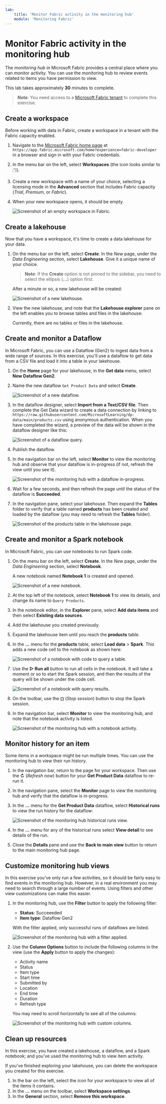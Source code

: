 ```yaml
---
lab:
    title: 'Monitor Fabric activity in the monitoring hub'
    module: 'Monitoring Fabric'
---
```


# Monitor Fabric activity in the monitoring hub

The *monitoring hub* in Microsoft Fabric provides a central place where you can monitor activity. You can use the monitoring hub to review events related to items you have permission to view.

This lab takes approximately **30** minutes to complete.

> **Note**: You need access to a [Microsoft Fabric tenant](https://learn.microsoft.com/fabric/get-started/fabric-trial) to complete this exercise.

## Create a workspace

Before working with data in Fabric, create a workspace in a tenant with the Fabric capacity enabled.

1. Navigate to the [Microsoft Fabric home page](https://app.fabric.microsoft.com/home?experience=fabric-developer) at `https://app.fabric.microsoft.com/home?experience=fabric-developer` in a browser and sign in with your Fabric credentials.
1. In the menu bar on the left, select **Workspaces** (the icon looks similar to &#128455;).
1. Create a new workspace with a name of your choice, selecting a licensing mode in the **Advanced** section that includes Fabric capacity (*Trial*, *Premium*, or *Fabric*).
1. When your new workspace opens, it should be empty.

    ![Screenshot of an empty workspace in Fabric.](./Images/new-workspace.png)

## Create a lakehouse

Now that you have a workspace, it's time to create a data lakehouse for your data.

1. On the menu bar on the left, select **Create**. In the *New* page, under the *Data Engineering* section, select **Lakehouse**. Give it a unique name of your choice.

    >**Note**: If the **Create** option is not pinned to the sidebar, you need to select the ellipsis (**...**) option first.

    After a minute or so, a new lakehouse will be created:

    ![Screenshot of a new lakehouse.](./Images/new-lakehouse.png)

1. View the new lakehouse, and note that the **Lakehouse explorer** pane on the left enables you to browse tables and files in the lakehouse:

    Currently, there are no tables or files in the lakehouse.

## Create and monitor a Dataflow

In Microsoft Fabric, you can use a Dataflow (Gen2) to ingest data from a wide range of sources. In this exercise, you'll use a dataflow to get data from a CSV file and load it into a table in your lakehouse.

1. On the **Home** page for your lakehouse, in the **Get data** menu, select **New Dataflow Gen2**.
1. Name the new dataflow `Get Product Data` and select **Create**.

    ![Screenshot of a new dataflow.](./Images/new-data-flow.png)

1. In the dataflow designer, select **Import from a Text/CSV file**. Then complete the Get Data wizard to create a data connection by linking to `https://raw.githubusercontent.com/MicrosoftLearning/dp-data/main/products.csv` using anonymous authentication. When you have completed the wizard, a preview of the data will be shown in the dataflow designer like this:

    ![Screenshot of a dataflow query.](./Images/data-flow-query.png)

1. Publish the dataflow.
1. In the navigation bar on the left, select **Monitor** to view the monitoring hub and observe that your dataflow is in-progress (if not, refresh the view until you see it).

    ![Screenshot of the monitoring hub with a dataflow in-progress.](./Images/monitor-dataflow.png)

1. Wait for a few seconds, and then refresh the page until the status of the dataflow is **Succeeded**.
1. In the navigation pane, select your lakehouse. Then expand the **Tables** folder to verify that a table named **products** has been created and loaded by the dataflow (you may need to refresh the **Tables** folder).

    ![Screenshot of the products table in the lakehouse page.](./Images/products-table.png)

## Create and monitor a Spark notebook

In Microsoft Fabric, you can use notebooks to run Spark code.

1. On the menu bar on the left, select **Create**. In the *New* page, under the *Data Engineering* section, select **Notebook**.

    A new notebook named **Notebook 1** is created and opened.

    ![Screenshot of a new notebook.](./Images/new-notebook.png)

1. At the top left of the notebook, select **Notebook 1** to view its details, and change its name to `Query Products`.
1. In the notebook editor, in the **Explorer** pane, select **Add data items** and then select **Existing data sources**.
1. Add the lakehouse you created previously.
1. Expand the lakehouse item until you reach the **products** table.
1. In the **...** menu for the **products** table, select **Load data** > **Spark**. This adds a new code cell to the notebook as shown here:

    ![Screenshot of a notebook with code to query a table.](./Images/load-spark.png)

1. Use the **&#9655; Run all** button to run all cells in the notebook. It will take a moment or so to start the Spark session, and then the results of the query will be shown under the code cell.

    ![Screenshot of a notebook with query results.](./Images/notebook-output.png)

1. On the toolbar, use the **&#9723;** (*Stop session*) button to stop the Spark session.
1. In the navigation bar, select **Monitor** to view the monitoring hub, and note that the notebook activity is listed.

    ![Screenshot of the monitoring hub with a notebook activity.](./Images/monitor-notebook.png)

## Monitor history for an item

Some items in a workspace might be run multiple times. You can use the monitoring hub to view their run history.

1. In the navigation bar, return to the page for your workspace. Then use the **&#8635;** (*Refresh now*) button for your **Get Product Data** dataflow to re-run it.
1. In the navigation pane, select the **Monitor** page to view the monitoring hub and verify that the dataflow is in-progress.
1. In the **...** menu for the **Get Product Data** dataflow, select **Historical runs** to view the run history for the dataflow:

    ![Screenshot of the monitoring hub historical runs view.](./Images/historical-runs.png)

1. In the **...** menu for any of the historical runs select **View detail** to see details of the run.
1. Close the **Details** pane and use the **Back to main view** button to return to the main monitoring hub page.

## Customize monitoring hub views

In this exercise you've only run a few activities, so it should be fairly easy to find events in the monitoring hub. However, in a real environment you may need to search through a large number of events. Using filters and other view customizations can make this easier.

1. In the monitoring hub, use the **Filter** button to apply the following filter:
    - **Status**: Succeeeded
    - **Item type**: Dataflow Gen2

    With the filter applied, only successful runs of dataflows are listed.

    ![Screenshot of the monitoring hub with a filter applied.](./Images/monitor-filter.png)

1. Use the **Column Options** button to include the following columns in the view (use the **Apply** button to apply the changes):
    - Activity name
    - Status
    - Item type
    - Start time
    - Submitted by
    - Location
    - End time
    - Duration
    - Refresh type

    You may need to scroll horizontally to see all of the columns:

    ![Screenshot of the monitoring hub with custom columns.](./Images/monitor-columns.png)

## Clean up resources

In this exercise, you have created a lakehouse, a dataflow, and a Spark notebook; and you've used the monitoring hub to view item activity.

If you've finished exploring your lakehouse, you can delete the workspace you created for this exercise.

1. In the bar on the left, select the icon for your workspace to view all of the items it contains.
2. In the **...** menu on the toolbar, select **Workspace settings**.
3. In the **General** section, select **Remove this workspace**.
